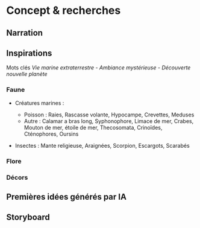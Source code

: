 # Concept & recherches

## Narration

## Inspirations

Mots clés 
*Vie marine extraterrestre - Ambiance mystérieuse - Découverte nouvelle planète*

### Faune

- Créatures marines : 
    - Poisson : Raies, Rascasse volante, Hypocampe, Crevettes, Meduses
    - Autre : Calamar a bras long, Syphonophore, Limace de mer, Crabes, Mouton de mer, étoile de mer, Thecosomata, Crinoïdes, Cténophores, Oursins

- Insectes : Mante religieuse, Araignées, Scorpion, Escargots, Scarabés

### Flore

### Décors

## Premières idées générés par IA

## Storyboard
